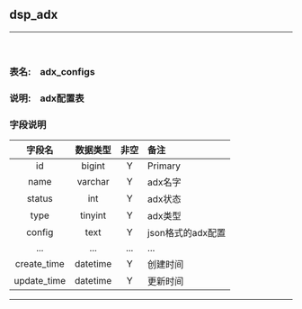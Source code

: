 ## dsp_adx
---
　
　
　

### **表名**:　adx_configs
### **说明**:　adx配置表
### **字段说明**
字段名|数据类型|非空|备注
:---: | :---:  |:---:|:--
id|bigint|Y|Primary
name|varchar|Y|adx名字
status|int|Y|adx状态
type|tinyint|Y|adx类型
config|text|Y|json格式的adx配置
...|...|...|...
create_time|datetime|Y|创建时间
update_time|datetime|Y|更新时间
---
